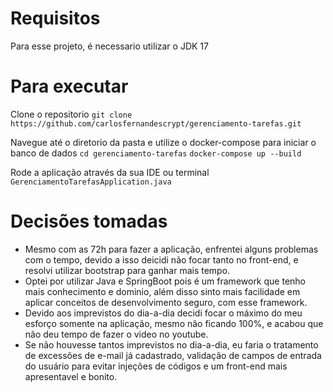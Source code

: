 Requisitos
==========
Para esse projeto, é necessario utilizar o JDK 17

Para executar
=============
Clone o repositorio
`git clone https://github.com/carlosfernandescrypt/gerenciamento-tarefas.git`

Navegue até o diretorio da pasta e utilize o docker-compose para iniciar o banco de dados
`cd gerenciamento-tarefas`
`docker-compose up --build`

Rode a aplicação através da sua IDE ou terminal 
`GerenciamentoTarefasApplication.java`

Decisões tomadas
================

- Mesmo com as 72h para fazer a aplicação, enfrentei alguns problemas com o tempo, devido a isso deicidi não focar tanto no front-end, e resolvi utilizar bootstrap para ganhar mais tempo.
- Optei por utilizar Java e SpringBoot pois é um framework que tenho mais conhecimento e dominio, além disso sinto mais facilidade em aplicar conceitos de desenvolvimento seguro, com esse framework.
- Devido aos imprevistos do dia-a-dia decidi focar o máximo do meu esforço somente na aplicação, mesmo não ficando 100%, e acabou que não deu tempo de fazer o video no youtube.
- Se não houvesse tantos imprevistos no dia-a-dia, eu faria o tratamento de excessões de e-mail já cadastrado, validação de campos de entrada do usuário para evitar injeções de códigos e um front-end mais apresentavel e bonito.
